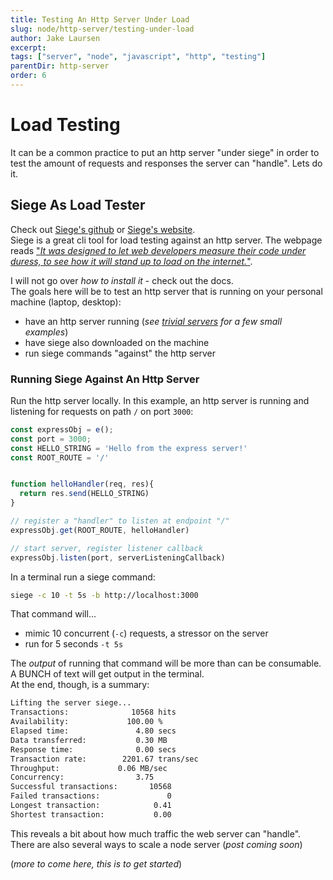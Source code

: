 ```yaml
---
title: Testing An Http Server Under Load
slug: node/http-server/testing-under-load
author: Jake Laursen
excerpt: 
tags: ["server", "node", "javascript", "http", "testing"]
parentDir: http-server
order: 6
---
```


# Load Testing
It can be a common practice to put an http server "under siege" in order to test the amount of requests and responses the server can "handle". Lets do it.

## Siege As Load Tester
Check out [Siege's github](https://github.com/JoeDog/siege) or [Siege's website](https://www.joedog.org/siege-home/).  
Siege is a great cli tool for load testing against an http server. The webpage reads ["_It was designed to let web developers measure their code under duress, to see how it will stand up to load on the internet._"](https://www.joedog.org/siege-home/).   

I will not go over _how to install it_ - check out the docs.  
The goals here will be to test an http server that is running on your personal machine (laptop, desktop):
- have an http server running (_see [trivial servers](/node/http-server/trivial-servers) for a few small examples_)
- have siege also downloaded on the machine
- run siege commands "against" the http server


### Running Siege Against An Http Server
Run the http server locally. In this example, an http server is running and listening for requests on path `/` on port `3000`:
```js
const expressObj = e();
const port = 3000;
const HELLO_STRING = 'Hello from the express server!'
const ROOT_ROUTE = '/'


function helloHandler(req, res){
  return res.send(HELLO_STRING)
}

// register a "handler" to listen at endpoint "/"
expressObj.get(ROOT_ROUTE, helloHandler)

// start server, register listener callback
expressObj.listen(port, serverListeningCallback)
```

In a terminal run a siege command:
```bash
siege -c 10 -t 5s -b http://localhost:3000
```
That command will...
- mimic 10 concurrent (`-c`) requests, a stressor on the server
- run for 5 seconds `-t 5s`


The _output_ of running that command will be more than can be consumable. A BUNCH of text will get output in the terminal.  
At the end, though, is a summary:
```bash
Lifting the server siege...
Transactions:		       10568 hits
Availability:		      100.00 %
Elapsed time:		        4.80 secs
Data transferred:	        0.30 MB
Response time:		        0.00 secs
Transaction rate:	     2201.67 trans/sec
Throughput:		        0.06 MB/sec
Concurrency:		        3.75
Successful transactions:       10568
Failed transactions:	           0
Longest transaction:	        0.41
Shortest transaction:	        0.00
```

This reveals a bit about how much traffic the web server can "handle".  
There are also several ways to scale a node server (_post coming soon_)

(_more to come here, this is to get started_)